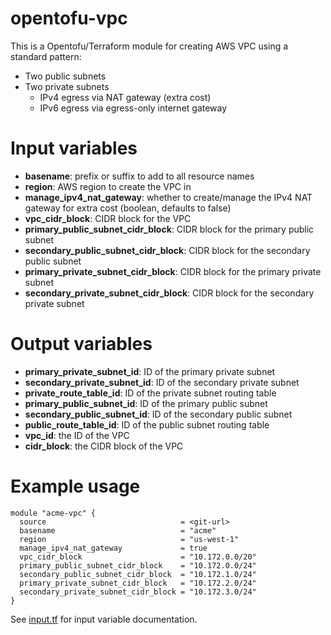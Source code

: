 # opentofu-vpc

This is a Opentofu/Terraform module for creating AWS VPC using a standard
pattern:

* Two public subnets
* Two private subnets
    * IPv4 egress via NAT gateway (extra cost)
    * IPv6 egress via egress-only internet gateway

# Input variables

* **basename**: prefix or suffix to add to all resource names
* **region**: AWS region to create the VPC in
* **manage_ipv4_nat_gateway**: whether to create/manage the IPv4 NAT gateway for extra cost (boolean, defaults to false)
* **vpc_cidr_block**: CIDR block for the VPC
* **primary_public_subnet_cidr_block**: CIDR block for the primary public subnet
* **secondary_public_subnet_cidr_block**: CIDR block for the secondary public subnet
* **primary_private_subnet_cidr_block**: CIDR block for the primary private subnet
* **secondary_private_subnet_cidr_block**: CIDR block for the secondary private subnet

# Output variables

* **primary_private_subnet_id**: ID of the primary private subnet
* **secondary_private_subnet_id**: ID of the secondary private subnet
* **private_route_table_id**: ID of the private subnet routing table
* **primary_public_subnet_id**: ID of the primary public subnet
* **secondary_public_subnet_id**: ID of the secondary public subnet
* **public_route_table_id**: ID of the public subnet routing table
* **vpc_id**: the ID of the VPC
* **cidr_block**: the CIDR block of the VPC

# Example usage

    module "acme-vpc" {
      source                              = <git-url>
      basename                            = "acme"
      region                              = "us-west-1"
      manage_ipv4_nat_gateway             = true
      vpc_cidr_block                      = "10.172.0.0/20"
      primary_public_subnet_cidr_block    = "10.172.0.0/24"
      secondary_public_subnet_cidr_block  = "10.172.1.0/24"
      primary_private_subnet_cidr_block   = "10.172.2.0/24"
      secondary_private_subnet_cidr_block = "10.172.3.0/24"
    }

See [input.tf](input.tf) for input variable documentation.
